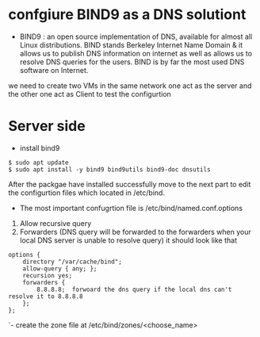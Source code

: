 # confgiure BIND9 as a DNS solutiont 
- BIND9 : an open source implementation of DNS, available for almost all Linux distributions. BIND stands Berkeley Internet Name Domain & it allows us to publish DNS information on internet as well as allows us to resolve DNS queries for the users. BIND is by far the most used DNS software on Internet.

 we need to create two VMs in the same network one act as the server and the other one act as Client to test the configurtion 

# Server side 
- install bind9 
```
$ sudo apt update
$ sudo apt install -y bind9 bind9utils bind9-doc dnsutils
```
After the packgae have installed successfully move to the next part to edit the configurtion files which located in /etc/bind.
- The most important confugrtion file is /etc/bind/named.conf.options
1. Allow recursive query
2. Forwarders (DNS query will be forwarded to the forwarders when your local DNS server is unable to resolve query)
it should look like that
```
options {
    directory "/var/cache/bind";
    allow-query { any; };
    recursion yes;
    forwarders {
        8.8.8.8;  forwoard the dns query if the local dns can't resolve it to 8.8.8.8 
    };
};
```
`- create the zone file at /etc/bind/zones/<choose_name> 


